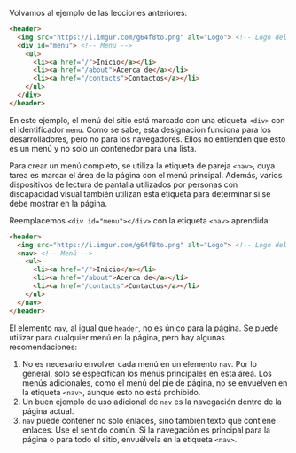 Volvamos al ejemplo de las lecciones anteriores:

```html
<header>
  <img src="https://i.imgur.com/g64f8to.png" alt="Logo"> <!-- Logo del sitio -->
  <div id="menu"> <!-- Menú -->
    <ul>
      <li><a href="/">Inicio</a></li>
      <li><a href="/about">Acerca de</a></li>
      <li><a href="/contacts">Contactos</a></li>
    </ul>
  </div>
</header>
```

En este ejemplo, el menú del sitio está marcado con una etiqueta `<div>` con el identificador `menu`. Como se sabe, esta designación funciona para los desarrolladores, pero no para los navegadores. Ellos no entienden que esto es un menú y no solo un contenedor para una lista.

Para crear un menú completo, se utiliza la etiqueta de pareja `<nav>`, cuya tarea es marcar el área de la página con el menú principal. Además, varios dispositivos de lectura de pantalla utilizados por personas con discapacidad visual también utilizan esta etiqueta para determinar si se debe mostrar en la página.

Reemplacemos `<div id="menu"></div>` con la etiqueta `<nav>` aprendida:

```html
<header>
  <img src="https://i.imgur.com/g64f8to.png" alt="Logo"> <!-- Logo del sitio -->
  <nav> <!-- Menú -->
    <ul>
      <li><a href="/">Inicio</a></li>
      <li><a href="/about">Acerca de</a></li>
      <li><a href="/contacts">Contactos</a></li>
    </ul>
  </nav>
</header>
```

El elemento `nav`, al igual que `header`, no es único para la página. Se puede utilizar para cualquier menú en la página, pero hay algunas recomendaciones:

1. No es necesario envolver cada menú en un elemento `nav`. Por lo general, solo se especifican los menús principales en esta área. Los menús adicionales, como el menú del pie de página, no se envuelven en la etiqueta `<nav>`, aunque esto no está prohibido.
2. Un buen ejemplo de uso adicional de `nav` es la navegación dentro de la página actual.
3. `nav` puede contener no solo enlaces, sino también texto que contiene enlaces. Use el sentido común. Si la navegación es principal para la página o para todo el sitio, envuélvela en la etiqueta `<nav>`.
